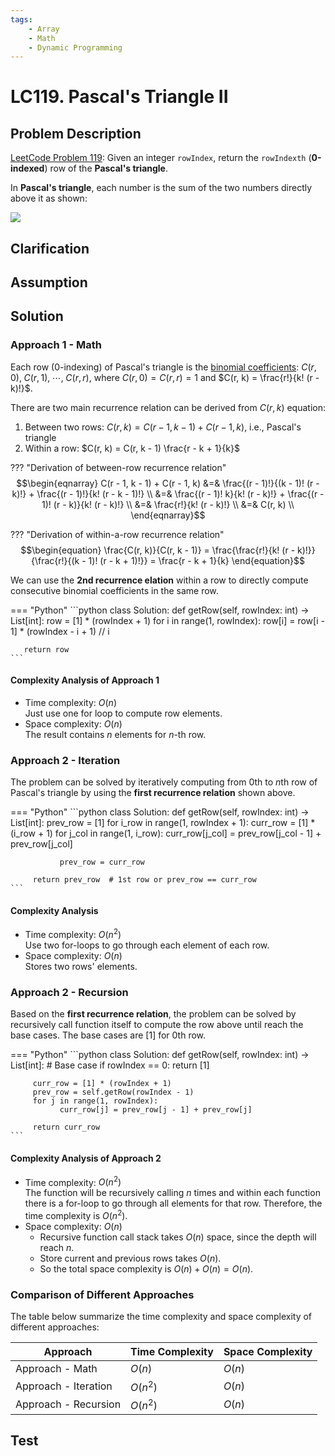 ```yaml
---
tags:
    - Array
    - Math
    - Dynamic Programming
---
```


# LC119. Pascal's Triangle II

## Problem Description

[LeetCode Problem 119](https://leetcode.com/problems/pascals-triangle-ii/): Given an
integer `rowIndex`, return the `rowIndexth` (**0-indexed**) row of the **Pascal's triangle**.

In **Pascal's triangle**, each number is the sum of the two numbers directly above it as
shown:

![](https://upload.wikimedia.org/wikipedia/commons/0/0d/PascalTriangleAnimated2.gif)

## Clarification

## Assumption

## Solution

### Approach 1 - Math

Each row (0-indexing) of Pascal's triangle is the [binomial coefficients](https://en.wikipedia.org/wiki/Binomial_coefficient):
$C(r, 0),\; C(r, 1),\; \cdots,\; C(r, r)$, where $C(r, 0) = C(r, r) = 1$ and
$C(r, k) = \frac{r!}{k! (r - k)!}$.

There are two main recurrence relation can be derived from $C(r, k)$ equation:

1. Between two rows: $C(r, k) = C(r - 1, k - 1) + C(r - 1, k)$, i.e., Pascal's triangle
2. Within a row: $C(r, k) = C(r, k - 1) \frac{r - k + 1}{k}$

??? "Derivation of between-row recurrence relation"
    $$\begin{eqnarray}
      C(r - 1, k - 1) + C(r - 1, k) &=& \frac{(r - 1)!}{(k - 1)! (r - k)!} + \frac{(r - 1)!}{k! (r - k - 1)!} \\
      &=& \frac{(r - 1)! k}{k! (r - k)!} + \frac{(r - 1)! (r - k)}{k! (r - k)!} \\
      &=& \frac{r!}{k! (r - k)!} \\
      &=& C(r, k) \\
    \end{eqnarray}$$

??? "Derivation of within-a-row recurrence relation"
    $$\begin{equation}
      \frac{C(r, k)}{C(r, k - 1)} = \frac{\frac{r!}{k! (r - k)!}}{\frac{r!}{(k - 1)! (r - k + 1)!}} = \frac{r - k + 1}{k}
    \end{equation}$$

We can use the **2nd recurrence elation** within a row to directly compute consecutive
binomial coefficients in the same row.

=== "Python"
    ```python
    class Solution:
    def getRow(self, rowIndex: int) -> List[int]:
       row = [1] * (rowIndex + 1)
       for i in range(1, rowIndex):
           row[i] = row[i - 1] * (rowIndex - i + 1) // i

       return row
    ```

#### Complexity Analysis of Approach 1

- Time complexity: $O(n)$  
  Just use one for loop to compute row elements.
- Space complexity: $O(n)$  
  The result contains $n$ elements for $n$-th row.

### Approach 2 - Iteration

The problem can be solved by iteratively computing from $0$th to $n$th row of Pascal's
triangle by using the **first recurrence relation** shown above.

=== "Python"
    ```python
    class Solution:
      def getRow(self, rowIndex: int) -> List[int]:
         prev_row = [1]
         for i_row in range(1, rowIndex + 1):
               curr_row = [1] * (i_row + 1)
               for j_col in range(1, i_row):
                  curr_row[j_col] = prev_row[j_col - 1] + prev_row[j_col]

               prev_row = curr_row

         return prev_row  # 1st row or prev_row == curr_row
    ```

#### Complexity Analysis

- Time complexity: $O(n^2)$  
  Use two for-loops to go through each element of each row.
- Space complexity: $O(n)$  
  Stores two rows' elements.

### Approach 2 - Recursion

Based on the **first recurrence relation**, the problem can be solved by recursively call
function itself to compute the row above until reach the base cases. The base cases are
$[1]$ for $0$th row.

=== "Python"
    ```python
    class Solution:
      def getRow(self, rowIndex: int) -> List[int]:
         # Base case
         if rowIndex == 0:
               return [1]

         curr_row = [1] * (rowIndex + 1)
         prev_row = self.getRow(rowIndex - 1)
         for j in range(1, rowIndex):
               curr_row[j] = prev_row[j - 1] + prev_row[j]

         return curr_row
    ```

#### Complexity Analysis of Approach 2

- Time complexity: $O(n^2)$  
  The function will be recursively calling $n$ times and within each function there is a
  for-loop to go through all elements for that row. Therefore, the time complexity is $O(n^2)$.
- Space complexity: $O(n)$  
    - Recursive function call stack takes $O(n)$ space, since the depth will reach $n$.
    - Store current and previous rows takes $O(n)$.
    - So the total space complexity is $O(n) + O(n) = O(n)$.

### Comparison of Different Approaches

The table below summarize the time complexity and space complexity of different approaches:

Approach             | Time Complexity | Space Complexity
---------------------|-----------------|-----------------
Approach - Math      | $O(n)$          | $O(n)$
Approach - Iteration | $O(n^2)$        | $O(n)$
Approach - Recursion | $O(n^2)$        | $O(n)$

## Test
